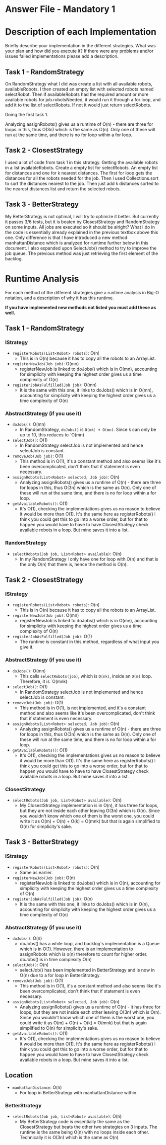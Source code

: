 # Answer File - Mandatory 1
# Description of each Implementation
Briefly describe your implementation in the different strategies. What was your plan and how did you execute it? If there were any problems and/or issues failed implementations please add a description.

## Task 1 - RandomStrategy
On RandomStrategy what I did was create a list with all available robots, availableRobots. I then created an empty list with selected robots named selectRobot. Then if availableRobots had the required amount or more available robots for job.robotsNeeded, it would run it through a for loop, and add it to the list of selectRobots. If not it would just return selectRobots.

Doing the first task 1.


Analyzing assignRobots() gives us a runtime of O(n) - there are three for loops in this, thus O(3n) which is the same as O(n). Only one of these will run at the same time, and there is no for loop within a for loop.

## Task 2 - ClosestStrategy
I used a lot of code from task 1 in this strategy. Getting the available robots in a list availableRobots. Create a empty list for selectRobots. An empty list for distances and one for k nearest distances. The first for loop gets the distances for all the robots needed for the job. Then I used Collections.sort to sort the distances nearest to the job. Then just add k distances sorted to the nearest distances list and return the selected robots.

## Task 3 - BetterStrategy
My BetterStrategy is not optimal, I will try to optimize it better. But currently it passes 3/6 tests, but it is beaten by ClosestStrategy and RandomStrategy on some inputs. All jobs are executed so it should be alright?
What I do in the code is essentially already explained in the previous textbox above this one.
Only difference is that I have introduced a new method manhattanDistance which is analyzed for runtime further below in this document.
I also expanded upon SelectJob() method to try to improve the job queue. The previous method was just retrieving the first element of the backlog.


# Runtime Analysis
For each method of the different strategies give a runtime analysis in Big-O notation, and a description of why it has this runtime.

**If you have implemented new methods not listed you must add these as well.**
## Task 1 - RandomStrategy
### IStrategy
* ``registerRobots(List<Robot> robots)``: O(n)
  * This is in O(n) because it has to copy all the robots to an ArrayList.
* ``registerNewJob(Job job)``: O(mn)
  * registerNewJob is linked to doJobs() which is in O(mn), accounting for simplicity with keeping the highest order gives us a time complexity of O(n)
* ``registerJobAsFulfilled(Job job)``: O(mn)
  * It is the same with this one, it links to doJobs() which is in O(mn), accounting for simplicity with keeping the highest order gives us a time complexity of O(n)

### AbstractStrategy (if you use it)
* ``doJobs()``: O(mn)
  * In RandomStrategy, `doJobs()` is `O(mk) + O(mn)`. Since k can only be up to 10, this reduces to `O(mn)
* ``selectJob()``: O(1)
  * In RandomStrategy selectJob is not implemented and hence selectJob is constant.
* ``removeJob(Job job)``: O(1)
  * This method is in O(1), it's a constant method and also seems like it's been overcomplicated, don't think that if statement is even necessary.
* ``assignRobots(List<Robot> selected, Job job)``: O(n)
  * Analyzing assignRobots() gives us a runtime of O(n) - there are three for loops in this, thus O(3n) which is the same as O(n). Only one of these will run at the same time, and there is no for loop within a for loop.
* ``getAvailableRobots()``: O(1)
  * It's O(1), checking the implementations gives us no reason to believe it would be more than O(1). It's the same here as registerRobots() I think you could get this to go into a worse order, but for that to happen you would have to have to have ClosestStrategy check available robots in a loop. But mine saves it into a list.

### RandomStrategy
* ``selectRobots(Job job, List<Robot> available)``: O(n)
  * In my RandomStrategy I only have one for loop with O(n) and that is the only O(n) that there is, hence the method is O(n).

## Task 2 - ClosestStrategy
### IStrategy
* ``registerRobots(List<Robot> robots)``: O(n)
  * This is in O(n) because it has to copy all the robots to an ArrayList.
* ``registerNewJob(Job job)``: O(mn)
  * registerNewJob is linked to doJobs() which is in O(mn), accounting for simplicity with keeping the highest order gives us a time complexity of O(n)
* ``registerJobAsFulfilled(Job job)``: O(1)
  * The runtime is constant in this method, regardless of what input you give it.


### AbstractStrategy (if you use it)
* ``doJobs()``: O(mn)
  * This calls `selectRobots(job)`, which is `O(nk)`, inside an `O(m)` loop. Therefore, it is `O(mnk)
* ``selectJob()``: O(1)
  * In RandomStrategy selectJob is not implemented and hence selectJob is constant.
* ``removeJob(Job job)``: O(1)
  * This method is in O(1), is not implemented, and it's a constant method and also seems like it's been overcomplicated, don't think that if statement is even necessary.
* ``assignRobots(List<Robot> selected, Job job)``: O(n)
  * Analyzing assignRobots() gives us a runtime of O(n) - there are three for loops in this, thus O(3n) which is the same as O(n). Only one of these will run at the same time, and there is no for loop within a for loop.
* ``getAvailableRobots()``: O(1)
  * It's O(1), checking the implementations gives us no reason to believe it would be more than O(1). It's the same here as registerRobots() I think you could get this to go into a worse order, but for that to happen you would have to have to have ClosestStrategy check available robots in a loop. But mine saves it into a list.

### ClosestStrategy
* ``selectRobots(Job job, List<Robot> available)``: O(n)
  * My ClosestStrategy implementation is in O(n), it has three for loops, but they are not inside each other leaving O(3n) which is O(n). Since you wouldn't know which one of them is the worst one, you could write it as O(m) + O(n) + O(k) = O(mnk) but that is again simplified to O(n) for simplicity's sake.

## Task 3 - BetterStrategy
### IStrategy
* ``registerRobots(List<Robot> robots)``: O(n)
  * Same as earlier.
* ``registerNewJob(Job job)``: O(n)
  * registerNewJob is linked to doJobs() which is in O(n), accounting for simplicity with keeping the highest order gives us a time complexity of O(n)
* ``registerJobAsFulfilled(Job job)``: O(n)
  * It is the same with this one, it links to doJobs() which is in O(n), accounting for simplicity with keeping the highest order gives us a time complexity of O(n)


### AbstractStrategy (if you use it)
* ``doJobs()``: O(n)
  * doJobs() has a while loop, and backlog's implementation is a Queue which is in O(1). However, there is an implementation to assignRobots which is o(n) therefore to count for higher order. doJobs() is in time complexity O(n)
* ``selectJob()``: O(n)
  * selectJob() has been implemented in BetterStrategy and is now in O(n) due to a for loop in BetterStrategy.
* ``removeJob(Job job)``: O(1)
  * This method is in O(1), it's a constant method and also seems like it's been overcomplicated, don't think that if statement is even necessary.
* ``assignRobots(List<Robot> selected, Job job)``: O(n)
  * Analyzing assignRobots() gives us a runtime of O(n) - it has three for loops, but they are not inside each other leaving O(3n) which is O(n). Since you wouldn't know which one of them is the worst one, you could write it as O(m) + O(n) + O(k) = O(mnk) but that is again simplified to O(n) for simplicity's sake.
* ``getAvailableRobots()``: O(1)
  * It's O(1), checking the implementations gives us no reason to believe it would be more than O(1). It's the same here as registerRobots() I think you could get this to go into a worse order, but for that to happen you would have to have to have ClosestStrategy check available robots in a loop. But mine saves it into a list.


## Location
* ``manhattanDistance``: O(n)
  * For loop in BetterStrategy with manhattanDistance within.

### BetterStrategy
* ``selectRobots(Job job, List<Robot> available)``: O(n)
  * My BetterStrategy code is essentially the same as the ClosestStrategy but beats the other two strategies on 3 inputs. The runtime is the same being O(n) with no loops inside each other. Technically it is O(3n) which is the same as O(n)
